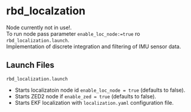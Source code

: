 # rbd_localzation
Node currently not in use!.<br>
To run node pass parameter `enable_loc_node:=true` ro `rbd_localization.launch`.<br>
Implementation of discrete integration and filtering of IMU sensor data.

## Launch Files
`rbd_localization.launch` <br>
* Starts localizatoin node id `enable_loc_node = true` (defaults to false).
* Starts ZED2 node if `enable_zed = true` (defaults to false).
* Starts EKF localization with `localization.yaml` configuration file.